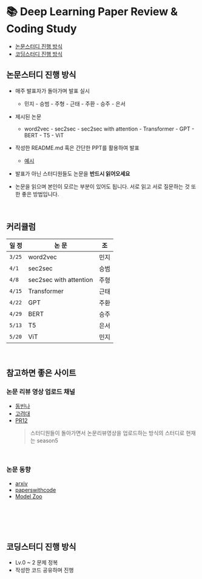 # 📚 Deep Learning Paper Review & Coding Study

- [논문스터디 진행 방식](#논문스터디-진행-방식)
- [코딩스터디 진행 방식](#코딩스터디-진행-방식)

## 논문스터디 진행 방식

- 매주 발표자가 돌아가며 발표 실시
    - 민지 - 승범 - 주형 - 근태 - 주환 - 승주 - 은서

- 제시된 논문
    - word2vec - sec2sec - sec2sec with attention - Transformer - GPT - BERT - T5 - ViT

- 작성한 README.md 혹은 간단한 PPT를 활용하여 발표
  - [예시](https://github.com/Artinto/2023-2_study/tree/main/AlexNet)

- 발표가 아닌 스터디원들도 논문을 __반드시 읽어오세요__

- 논문을 읽으며 본인이 모르는 부분이 있어도 됩니다. 서로 읽고 서로 질문하는 것 또한 좋은 방법입니다.

<br>

## 커리큘럼
|일 정|논 문|조|
|--|--|--|
|`3/25`|word2vec|민지|
|`4/1`|sec2sec|승범|
|`4/8`|sec2sec with attention|주형|
|`4/15` |Transformer|근태|
|`4/22`|GPT|주환|
|`4/29`|BERT|승주|
|`5/13`|T5|은서|
|`5/20`|ViT|민지|

<BR>

## 참고하면 좋은 사이트
### 논문 리뷰 영상 업로드 채널
- [동빈나](https://www.youtube.com/@dongbinna)
- [고려대](https://www.youtube.com/@dsba2979/featured)
- [PR12](https://www.youtube.com/results?search_query=PR12)
  > 스터디원들이 돌아가면서 논문리뷰영상을 업로드하는 방식의 스터디로 현재는 season5

<br>

### 논문 동향
- [arxiv](https://arxiv-sanity-lite.com/)
- [paperswithcode](https://paperswithcode.com/)
- [Model Zoo](https://modelzoo.co/)

<br>

<BR><BR>
    
## 코딩스터디 진행 방식

- Lv.0 ~ 2 문제 정복
- 작성한 코드 공유하며 진행
